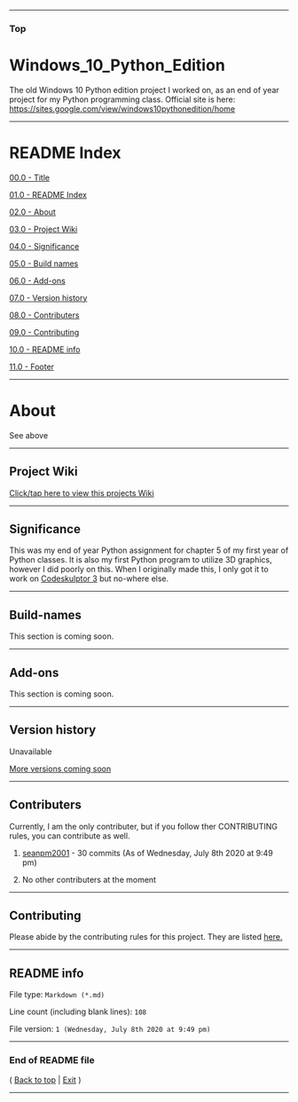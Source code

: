 
***

### Top

# Windows_10_Python_Edition
The old Windows 10 Python edition project I worked on, as an end of year project for my Python programming class. Official site is here: https://sites.google.com/view/windows10pythonedition/home

***

# README Index

[00.0 - Title](#Windows_10_Python_Edition)

[01.0 - README Index](#README-Index)

[02.0 - About](#About)

[03.0 - Project Wiki](#Project-Wiki)

[04.0 - Significance](#Significance)

[05.0 - Build names](#Build-names)

[06.0 - Add-ons](#Add-ons)

[07.0 - Version history](#Version-history)

[08.0 - Contributers](#Contributers)

[09.0 - Contributing](#Contributing)

[10.0 - README info](#README-info)

[11.0 - Footer](#End-of-README-file)

***

# About

See above

***

## Project Wiki

[Click/tap here to view this projects Wiki](https://github.com/seanpm2001/Windows_10_Python_Edition/Wiki/)

***

## Significance

This was my end of year Python assignment for chapter 5 of my first year of Python classes. It is also my first Python program to utilize 3D graphics, however I did poorly on this. When I originally made this, I only got it to work on [Codeskulptor 3](https://py3.codeskulptor.org/) but no-where else.

***

## Build-names

This section is coming soon.

***

## Add-ons

This section is coming soon.

***

## Version history

Unavailable

[More versions coming soon](https://www.example.com/)

***

## Contributers

Currently, I am the only contributer, but if you follow ther CONTRIBUTING rules, you can contribute as well.

1. [seanpm2001](https://github.com/seanpm2001/) - 30 commits (As of Wednesday, July 8th 2020 at 9:49 pm)

2. No other contributers at the moment

***

## Contributing

Please abide by the contributing rules for this project. They are listed [here.](https://github.com/seanpm2001/Windows_10_Python_Edition/blob/master/CONTRIBUTING.md)

***

## README info

File type: `Markdown (*.md)`

Line count (including blank lines): `108`

File version: `1 (Wednesday, July 8th 2020 at 9:49 pm)`

***

### End of README file

( [Back to top](#Top) | [Exit](https://github.com) )

***
